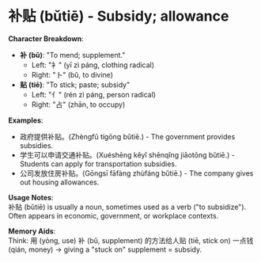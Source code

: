 # **补贴 (bǔtiē) - Subsidy; allowance**

**Character Breakdown**:  
- **补 (bǔ)**: "To mend; supplement."
  - Left: "衤" (yī zì páng, clothing radical)
  - Right: "卜" (bǔ, to divine)  
- **贴 (tiē)**: "To stick; paste; subsidy"
  - Left: "亻" (rén zì páng, person radical)
  - Right: "占" (zhān, to occupy)

**Examples**:  
- 政府提供补贴。(Zhèngfǔ tígōng bǔtiē.) - The government provides subsidies.  
- 学生可以申请交通补贴。(Xuéshēng kěyǐ shēnqǐng jiāotōng bǔtiē.) - Students can apply for transportation subsidies.  
- 公司发放住房补贴。(Gōngsī fāfàng zhùfáng bǔtiē.) - The company gives out housing allowances.

**Usage Notes**:  
补贴 (bǔtiē) is usually a noun, sometimes used as a verb ("to subsidize"). Often appears in economic, government, or workplace contexts.

**Memory Aids**:  
Think: 用 (yòng, use) 补 (bǔ, supplement) 的方法给人贴 (tiē, stick on) 一点钱 (qián, money) → giving a "stuck on" supplement = subsidy.